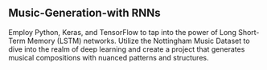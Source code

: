 ## Music-Generation-with RNNs

Employ Python, Keras, and TensorFlow to tap into the power of Long Short-Term Memory (LSTM) networks. Utilize the Nottingham Music Dataset to dive into the realm of deep learning and create a project that generates musical compositions with nuanced patterns and structures.
